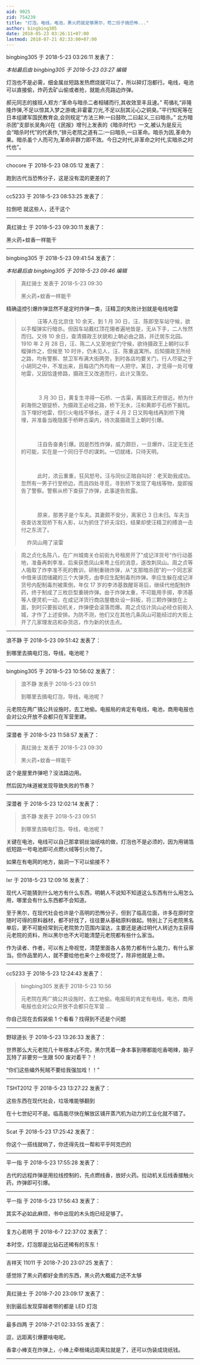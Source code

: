 ```yaml
---
aid: 9025
zid: 754239
title: "灯泡，电线，电池，黑火药就足够黑尔，苟二份子搞恐怖..."
author: bingbing305
date: 2018-05-23 03:26:11+07:00
lastmod: 2018-07-21 02:33:00+07:00
---
```


bingbing305 于 2018-5-23 03:26:11 发表了：

_本帖最后由 bingbing305 于 2018-5-23 03:27 编辑_

灯泡也不是必需，细金属丝短路发热燃烧就可以了，所以碎灯泡都行。电线，电池可以直接偷，炸药去矿山偷或者抢，就能点亮路边炸弹。

郝元同志的接班人郑方:“革命与暗杀二者相辅而行,其收效至丰且速。” 苟循礼“非隆隆炸弹,不足以惊其入梦之游魂;非霍霍刀光,不足以刮其沁心之铜臭。”平行知宪等在日本组建军国民教育会,会则规定“方法三种:一曰鼓吹,二曰起义,三曰暗杀。” 北方暗杀团”支部长吴角兴在《民报》增刊上发表的《暗杀时代》一文,被认为是反元会“暗杀时代”的代表作,“排元老院之道有二:一曰暗杀,一曰革命。暗杀为因,革命为果。暗杀虽个人而可为,革命非群力即不效。今日之时代,非革命之时代,实暗杀之时代也”。

---

chocore 于 2018-5-23 08:05:12 发表了：

跑到古代当恐怖分子，这是没有混的更差的了

---

cc5233 于 2018-5-23 08:53:25 发表了：

拉倒吧 就这些人，还干这个

---

真红骑士 于 2018-5-23 09:30:11 发表了：

黑火药+蚊香一样能干

---

bingbing305 于 2018-5-23 09:41:54 发表了：

_本帖最后由 bingbing305 于 2018-5-23 09:46 编辑_

> 真红骑士 发表于 2018-5-23 09:30
>
> 黑火药+蚊香一样能干

精确遥控引爆炸弹显然不是定时炸弹一类，汪精卫的失败计划就是电线地雷

> &nbsp; &nbsp; 　　汪等人在北京住 10 余天，到 1 月 30 日，汪、陈即至车站守候，欲以手榴弹实行暗杀。但因车站戴红顶花翎者遍地皆是，无从下手，二人怅然而归。又待 10 余日，查清摄政王状貌和上朝必由之路，并迁居东北园。 1910 年 2 月 28 日，汪、陈二人又至地安门守候，欲待摄政王上朝时以手榴弹炸之，但候至 10 时许，仍未见人，汪、陈重返寓所。后知摄政王所经之路，均有警察、禁卫军布满大街两旁，到时各店均要关门，行人尽驱之于小胡同之中，不准出来，且每店门外均有一人把守。某日，才觅得一处可埋地雷，又因恰逢修路，摄政王又改道而行，此计又落空。
>
> &nbsp; &nbsp;
>
> &nbsp; &nbsp; 　　 3 月 30 日，黄复生寻得一石桥、一古渠，离摄政王府很近。桥为什刹海侧之银锭桥，为摄政王必经之路，桥下无水，汪和黄即于石桥下掘坑。当下埋好地雷，但引火电线不够长，遂于 4 月 2 日又购电线再到桥下掩埋，并准备当晚隐匿于桥畔古渠内，待次晨摄政王上朝时引爆。
>
> &nbsp; &nbsp;
>
> &nbsp; &nbsp; 　　汪自告奋勇引爆。因是烈性炸弹，威力颇巨，一旦爆炸，汪定无生还的可能，实在是一个同归于尽的谋刺。一切就绪，只待天明。
>
> &nbsp; &nbsp;
>
> &nbsp; &nbsp; 　　此时，浓云重重，狂风怒号。汪与同伙正暗自叫好：老天助我成功。忽然有一男子行至桥边，而且四处寻觅，寻到桥下发现了电线等物，旋即报告了警察。警察从桥下查获了炸弹，此事遂告败露。
>
> &nbsp; &nbsp;
>
> &nbsp; &nbsp; 　　原来，那男子是个车夫。其妻颇不安分，离家已 3 日未归。车夫当夜查访发现桥下有人影，以为抓住了奸夫淫妇，结果却使汪精卫的搏浪一击付之东流了。
>
> &nbsp; &nbsp;
> 炸凤山用了滚雷

> 周之贞化名陈八，在广州城南关仓前街九号租房开了"成记洋货号"作行动基地，准备再刺李准，后来获悉凤山来粤上任的消息，遂改刺凤山。周之贞等人吸取了炸李准不死的教训，研制重磅炸弹，从"支那暗杀团"的一个同志家中借来该团储藏的三个大弹壳，由李应生配制毒剂炸弹。李应生躲在成记洋货号内配制毒剂被熏倒，年仅 17 岁的李沛基救醒哥哥后，继续代他配制炸药，终于制成了三枚巨型重磅炸弹。由于炸弹太重，不可能用手掷，李沛基等人便灵机一动，在成记洋货行商店屋檐处设一斜板，将三颗炸弹放在上面，到时只要扳动机关，炸弹便会滚落而爆。周之贞估计凤山必经仓前街入城，才作了上述安排。为防不测，他们又在其他几条凤山可能经过的大街上开了几家理发店和杂货店，作为新的伏击点。

---

浪不静 于 2018-5-23 09:51:42 发表了：

到哪里去搞电灯泡，导线，电池呢？

---

bingbing305 于 2018-5-23 10:56:02 发表了：

> 浪不静 发表于 2018-5-23 09:51
>
> 到哪里去搞电灯泡，导线，电池呢？

元老院在两广搞公共设施时，去工地偷。电报局的肯定有电线，电池，商用电报也会对公众开放不会都只在军营里建。

---

深潜者 于 2018-5-23 11:58:57 发表了：

> 真红骑士 发表于 2018-5-23 09:30
>
> 黑火药+蚊香一样能干

这个是屋里炸弹吧？没法路边用。

然后因为味道被发现导致失败的节奏？

---

深潜者 于 2018-5-23 12:02:14 发表了：

> 浪不静 发表于 2018-5-23 09:51
>
> 到哪里去搞电灯泡，导线，电池呢？

关键在电池，电线可以自己那拿铜丝油纸啥的做，灯泡也不是必须的，因为用锡箔纸短路一号电池即可点燃火绒等引火物了。

如果在有电网的地方，脑洞一下可以偷接不？

---

lxr 于 2018-5-23 12:09:16 发表了：

现代人可能猜到什么地方有什么东西，明朝人不说知不知道这么东西有什么用怎么用，哪里会有什么东西都不会知道。

至于黑尔，在现代社会也许是个高明的恐怖分子，但到了临高位面，许多在原时空随时可得的原料器材，都不好找了，往往要从基础原料做起。特别上了元老院黑名单后，更不可能经常到元老院势力范围内溜达，主要还是通过明代人转述为主获得元老院的资料，所以黑尔也不大可能清楚元老院都有些什么家当。

作为读者、作者，可以有上帝视觉，清楚里面各人各势力都有什么能力，有什么家当。但作品里的人，就不要给他也来个上帝视觉了，除非他就是上帝。

---

cc5233 于 2018-5-23 12:24:43 发表了：

> bingbing305 发表于 2018-5-23 10:56
>
> 元老院在两广搞公共设施时，去工地偷。电报局的肯定有电线，电池，商用电报也会对公众开放不会都只在军营 ...

你自己现在去假装偷 1 个看看？找得到不还是个问题

---

野球道长 于 2018-5-23 13:26:33 发表了：

世界那么大元老院几十年根本占不完，黑尔凭着一身本事到哪都能吃香喝辣，脑子瓦特了非要穷一生跟 500 废对着干？！

“你们这些编外髡贼不要给我强加戏！！”

---

TSHT2012 于 2018-5-23 13:27:22 发表了：

这些东西在现代社会，垃圾堆能够翻到

在十七世纪可不是。临高能尽快在解放区铺开蒸汽机为动力的工业化就不错了。

---

Scat 于 2018-5-23 17:25:42 发表了：

你这个一搭线就响了，你还得先找一帮和平乎阿克巴的

---

平一指 于 2018-5-23 17:55:28 发表了：

古代的远程炸弹是用拉线控制的，先点燃线香，放好火药。拉动机关后线香接触火药，炸弹即可引爆。

---

平一指 于 2018-5-23 17:56:43 发表了：

其实不必如此麻烦，书中出现的木头炮已经足够了。

---

复方心若明 于 2018-6-7 22:37:02 发表了：

本时空，灯泡那是比钻石还稀有的东东！

---

吉祥天 11011 于 2018-7-20 23:07:25 发表了：

感觉除了黑火药都好金贵的东西，黑火药大概威力还不太够

---

真红骑士 于 2018-7-20 23:09:17 发表了：

别到最后发现穿越者带的都是 LED 灯泡

---

最多四两 于 2018-7-21 02:33:55 发表了：

逗，远距离引爆要啥电呢。

香拿小棒支在炸弹上，小棒上牵根绳远距离拉就是了，还可以伪装成烧纸钱。

---
